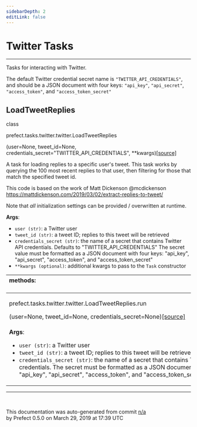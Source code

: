 ```yaml
---
sidebarDepth: 2
editLink: false
---
```

# Twitter Tasks
---
Tasks for interacting with Twitter.

The default Twitter credential secret name is `"TWITTER_API_CREDENTIALS"`, and should be a JSON document with four keys: `"api_key"`, `"api_secret"`, `"access_token"`, and `"access_token_secret"`
 ## LoadTweetReplies
 <div class='class-sig' id='prefect-tasks-twitter-twitter-loadtweetreplies'><p class="prefect-sig">class </p><p class="prefect-class">prefect.tasks.twitter.twitter.LoadTweetReplies</p>(user=None, tweet_id=None, credentials_secret="TWITTER_API_CREDENTIALS", **kwargs)<span class="source"><a href="https://github.com/PrefectHQ/prefect/blob/master/src/prefect/tasks/twitter/twitter.py#L12">[source]</a></span></div>

A task for loading replies to a specific user's tweet. This task works by querying the 100 most recent replies to that user, then filtering for those that match the specified tweet id.

This code is based on the work of Matt Dickenson @mcdickenson https://mattdickenson.com/2019/03/02/extract-replies-to-tweet/

Note that _all_ initialization settings can be provided / overwritten at runtime.

**Args**:     <ul class="args"><li class="args">`user (str)`: a Twitter user     </li><li class="args">`tweet_id (str)`: a tweet ID; replies to this tweet will be retrieved     </li><li class="args">`credentials_secret (str)`: the name of a secret that contains Twitter API credentials.         Defaults to "TWITTER_API_CREDENTIALS"         The secret value must be formatted as a JSON document with four keys:         "api_key", "api_secret", "access_token", and "access_token_secret"     </li><li class="args">`**kwargs (optional)`: additional kwargs to pass to the `Task` constructor</li></ul>

|methods: &nbsp;&nbsp;&nbsp;&nbsp;&nbsp;&nbsp;&nbsp;&nbsp;&nbsp;&nbsp;&nbsp;&nbsp;&nbsp;&nbsp;&nbsp;&nbsp;&nbsp;&nbsp;&nbsp;&nbsp;&nbsp;&nbsp;&nbsp;&nbsp;&nbsp;&nbsp;&nbsp;&nbsp;&nbsp;&nbsp;&nbsp;&nbsp;&nbsp;&nbsp;&nbsp;&nbsp;&nbsp;&nbsp;&nbsp;&nbsp;&nbsp;&nbsp;&nbsp;&nbsp;&nbsp;&nbsp;&nbsp;&nbsp;&nbsp;&nbsp;&nbsp;&nbsp;&nbsp;&nbsp;&nbsp;&nbsp;&nbsp;&nbsp;&nbsp;&nbsp;&nbsp;&nbsp;&nbsp;&nbsp;&nbsp;&nbsp;&nbsp;&nbsp;&nbsp;&nbsp;&nbsp;&nbsp;&nbsp;&nbsp;&nbsp;&nbsp;&nbsp;&nbsp;&nbsp;&nbsp;&nbsp;&nbsp;&nbsp;&nbsp;&nbsp;&nbsp;&nbsp;&nbsp;&nbsp;&nbsp;&nbsp;&nbsp;&nbsp;&nbsp;&nbsp;&nbsp;&nbsp;&nbsp;&nbsp;&nbsp;&nbsp;&nbsp;&nbsp;&nbsp;&nbsp;&nbsp;&nbsp;&nbsp;&nbsp;&nbsp;&nbsp;&nbsp;&nbsp;&nbsp;&nbsp;&nbsp;&nbsp;&nbsp;&nbsp;&nbsp;&nbsp;&nbsp;&nbsp;&nbsp;&nbsp;&nbsp;&nbsp;&nbsp;&nbsp;&nbsp;&nbsp;&nbsp;&nbsp;&nbsp;&nbsp;&nbsp;&nbsp;&nbsp;&nbsp;&nbsp;&nbsp;&nbsp;&nbsp;&nbsp;&nbsp;&nbsp;&nbsp;&nbsp;&nbsp;&nbsp;|
|:----|
 | <div class='method-sig' id='prefect-tasks-twitter-twitter-loadtweetreplies-run'><p class="prefect-class">prefect.tasks.twitter.twitter.LoadTweetReplies.run</p>(user=None, tweet_id=None, credentials_secret=None)<span class="source"><a href="https://github.com/PrefectHQ/prefect/blob/master/src/prefect/tasks/twitter/twitter.py#L45">[source]</a></span></div>
<p class="methods">**Args**:     <ul class="args"><li class="args">`user (str)`: a Twitter user     </li><li class="args">`tweet_id (str)`: a tweet ID; replies to this tweet will be retrieved     </li><li class="args">`credentials_secret (str)`: the name of a secret that contains Twitter API credentials.         The secret must be formatted as a JSON document with four keys:         "api_key", "api_secret", "access_token", and "access_token_secret"</li></ul></p>|

---
<br>


<p class="auto-gen">This documentation was auto-generated from commit <a href='https://github.com/PrefectHQ/prefect/commit/n/a'>n/a</a> </br>by Prefect 0.5.0 on March 29, 2019 at 17:39 UTC</p>
